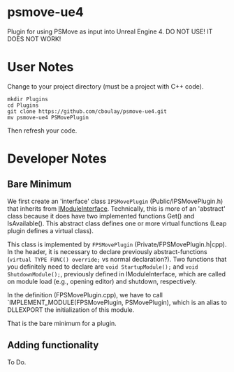 # psmove-ue4
Plugin for using PSMove as input into Unreal Engine 4.
DO NOT USE! IT DOES NOT WORK!

# User Notes

Change to your project directory (must be a project with C++ code).

```
mkdir Plugins
cd Plugins
git clone https://github.com/cboulay/psmove-ue4.git
mv psmove-ue4 PSMovePlugin
```

Then refresh your code.

# Developer Notes

## Bare Minimum

We first create an 'interface' class `IPSMovePlugin` (Public/IPSMovePlugin.h) that inherits from [IModuleInterface](https://docs.unrealengine.com/latest/INT/API/Runtime/Core/Modules/IModuleInterface/index.html).
Technically, this is more of an 'abstract' class because it does have two implemented functions Get() and IsAvailable().
This abstract class defines one or more virtual functions (Leap plugin defines a virtual class).

This class is implemented by `FPSMovePlugin` (Private/FPSMovePlugin.h|cpp).
In the header, it is necessary to declare previously abstract-functions (`virtual TYPE FUNC() override;` vs normal declaration?).
Two functions that you definitely need to declare are `void StartupModule();` and `void ShutdownModule();`, previously defined in IModuleInterface, which are called on module load (e.g., opening editor) and shutdown, respectively.

In the definition (FPSMovePlugin.cpp), we have to call `IMPLEMENT_MODULE(FPSMovePlugin, PSMovePlugin), which is an alias to DLLEXPORT the initialization of this module.

That is the bare minimum for a plugin.

## Adding functionality

To Do.